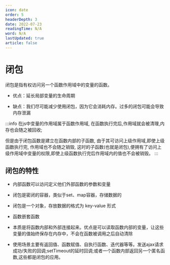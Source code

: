 ```yaml
---
icon: date
order: 5
headerDepth: 3
date: 2022-07-23
readingTime: N/A
word: N/A
lastUpdated: true
article: false
---
```


# 闭包

闭包是指有权访问另一个函数作用域中的变量的函数。
- 优点：延长局部变量的生命周期

- 缺点：我们尽可能减少使用闭包，因为它会消耗内存。过多的闭包可能会导致内存泄漏

:::info
在js中变量的作用域属于函数作用域, 在函数执行完后,作用域就会被清理,内存也会随之被回收;

但是由于闭包函数是建立在函数内部的子函数, 由于其可访问上级作用域,即使上级函数执行完, 作用域也不会随之销毁, 这时的子函数(也就是闭包),便拥有了访问上级作用域中变量的权限,即使上级函数执行完后作用域内的值也不会被销毁。
:::

## 闭包的特性

  - 内部函数可以访问定义他们外部函数的参数和变量

  - 闭包是密闭的容器，类似于set、map容器，存储数据的

  - 闭包是一个对象，存放数据的格式为 key-value 形式

  - 函数嵌套函数

  - 本质是将函数内部和外部连接起来。优点是可以读取函数内部的变量，让这些变量的值始终保存在内存中，不会在函数被调用之后自动清除
  
  - 使用场景主要有返回值、函数赋值、自执行函数、迭代器等等。发送ajax请求成功/失败的回调;setTimeout的延时回调;或者一个函数内部返回另一个匿名函数,这些都是闭包的应用。




  

